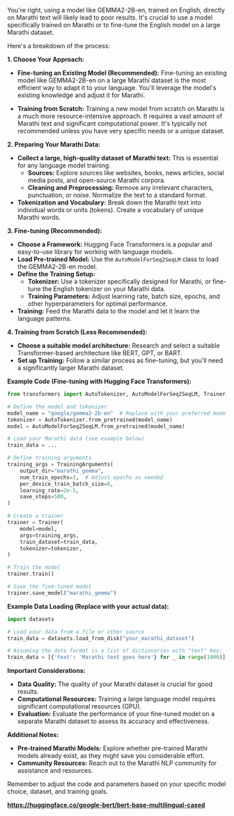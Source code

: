 You're right, using a model like GEMMA2-2B-en, trained on English, directly on Marathi text will likely lead to poor results. It's crucial to use a model specifically trained on Marathi or to fine-tune the English model on a large Marathi dataset.

Here's a breakdown of the process:

**1. Choose Your Approach:**

* **Fine-tuning an Existing Model (Recommended):**  Fine-tuning an existing model like GEMMA2-2B-en on a large Marathi dataset is the most efficient way to adapt it to your language. You'll leverage the model's existing knowledge and adjust it for Marathi.

* **Training from Scratch:**  Training a new model from scratch on Marathi is a much more resource-intensive approach. It requires a vast amount of Marathi text and significant computational power. It's typically not recommended unless you have very specific needs or a unique dataset.

**2. Preparing Your Marathi Data:**

* **Collect a large, high-quality dataset of Marathi text:** This is essential for any language model training. 
    * **Sources:**  Explore sources like websites, books, news articles, social media posts, and open-source Marathi corpora.
    * **Cleaning and Preprocessing:**  Remove any irrelevant characters, punctuation, or noise. Normalize the text to a standard format. 
* **Tokenization and Vocabulary:**  Break down the Marathi text into individual words or units (tokens). Create a vocabulary of unique Marathi words.

**3. Fine-tuning (Recommended):**

* **Choose a Framework:** Hugging Face Transformers is a popular and easy-to-use library for working with language models.
* **Load Pre-trained Model:** Use the `AutoModelForSeq2SeqLM` class to load the GEMMA2-2B-en model.
* **Define the Training Setup:**
    * **Tokenizer:**  Use a tokenizer specifically designed for Marathi, or fine-tune the English tokenizer on your Marathi data.
    * **Training Parameters:** Adjust learning rate, batch size, epochs, and other hyperparameters for optimal performance.
* **Training:** Feed the Marathi data to the model and let it learn the language patterns.

**4. Training from Scratch (Less Recommended):**

* **Choose a suitable model architecture:**  Research and select a suitable Transformer-based architecture like BERT, GPT, or BART.
* **Set up Training:**  Follow a similar process as fine-tuning, but you'll need a significantly larger Marathi dataset. 

**Example Code (Fine-tuning with Hugging Face Transformers):**

```python
from transformers import AutoTokenizer, AutoModelForSeq2SeqLM, Trainer, TrainingArguments

# Define the model and tokenizer
model_name = "google/gemma2-2b-en"  # Replace with your preferred model
tokenizer = AutoTokenizer.from_pretrained(model_name) 
model = AutoModelForSeq2SeqLM.from_pretrained(model_name)

# Load your Marathi data (see example below)
train_data = ...

# Define training arguments
training_args = TrainingArguments(
    output_dir="marathi_gemma",
    num_train_epochs=3,  # Adjust epochs as needed
    per_device_train_batch_size=8, 
    learning_rate=2e-5,
    save_steps=500,
)

# Create a trainer
trainer = Trainer(
    model=model,
    args=training_args,
    train_dataset=train_data,
    tokenizer=tokenizer,
)

# Train the model
trainer.train()

# Save the fine-tuned model
trainer.save_model("marathi_gemma")
```

**Example Data Loading (Replace with your actual data):**

```python
import datasets

# Load your data from a file or other source
train_data = datasets.load_from_disk("your_marathi_dataset")

# Assuming the data format is a list of dictionaries with "text" key:
train_data = [{'text': 'Marathi text goes here'} for _ in range(1000)]
```

**Important Considerations:**

* **Data Quality:** The quality of your Marathi dataset is crucial for good results.
* **Computational Resources:** Training a large language model requires significant computational resources (GPU).
* **Evaluation:**  Evaluate the performance of your fine-tuned model on a separate Marathi dataset to assess its accuracy and effectiveness.

**Additional Notes:**

* **Pre-trained Marathi Models:** Explore whether pre-trained Marathi models already exist, as they might save you considerable effort.
* **Community Resources:** Reach out to the Marathi NLP community for assistance and resources.

Remember to adjust the code and parameters based on your specific model choice, dataset, and training goals.




**https://huggingface.co/google-bert/bert-base-multilingual-cased**